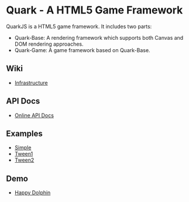 Quark - A HTML5 Game Framework
==============================

QuarkJS is a HTML5 game framework. It includes two parts:

* Quark-Base: A rendering framework which supports both Canvas and DOM rendering approaches.
* Quark-Game: A game framework based on Quark-Base.

Wiki
-----------------
* [Infrastructure](http://github.com/quark-dev-team/quarkjs/wiki/Quark-Infrastructure)

API Docs
-----------------
* [Online API Docs](http://quark-dev-team.github.com/quarkjs/docs/)

Examples
-----------------
* [Simple](http://quark-dev-team.github.com/quarkjs/examples/simple1.html)
* [Tween1](http://quark-dev-team.github.com/quarkjs/examples/tween1.html)
* [Tween2](http://quark-dev-team.github.com/quarkjs/examples/tween2.html)

Demo
-----------------
* [Happy Dolphin](http://www.riaidea.com/html5/dolphin/)